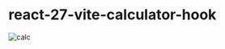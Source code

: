 # react-27-vite-calculator-hook

![calc](https://user-images.githubusercontent.com/61388692/194401919-f1d640c6-227f-45d4-a12f-329b094b555d.jpg)

